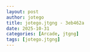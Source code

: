 ```yaml
---
layout: post
author: jotego
title: jotego.jtgng - 3eb462a
date: 2025-10-31
categories: [Arcade, jtgng]
tags: [jotego.jtgng]
---
```


